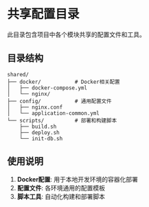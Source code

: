 # 共享配置目录

此目录包含项目中各个模块共享的配置文件和工具。

## 目录结构

```
shared/
├── docker/           # Docker相关配置
│   ├── docker-compose.yml
│   └── nginx/
├── config/           # 通用配置文件
│   ├── nginx.conf
│   └── application-common.yml
└── scripts/          # 部署和构建脚本
    ├── build.sh
    ├── deploy.sh
    └── init-db.sh
```

## 使用说明

1. **Docker配置**: 用于本地开发环境的容器化部署
2. **配置文件**: 各环境通用的配置模板
3. **脚本工具**: 自动化构建和部署脚本